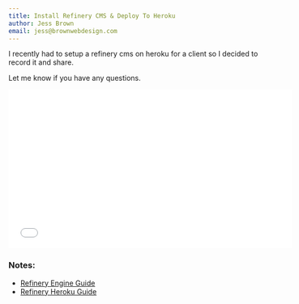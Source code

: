 ```yaml
---
title: Install Refinery CMS & Deploy To Heroku
author: Jess Brown
email: jess@brownwebdesign.com
---
```


I recently had to setup a refinery cms on heroku for a client so I
decided to record it and share.

Let me know if you have any questions.

<div class="flex-video widescreen"><iframe width="560" height="315" src="//www.youtube.com/embed/9YGX0OYnMto" frameborder="0" allowfullscreen></iframe> </div>

### Notes:

* [Refinery Engine Guide]( http://refinerycms.com/guides/with-an-existing-rails-app )
* [Refinery Heroku Guide]( http://refinerycms.com/guides/heroku )
